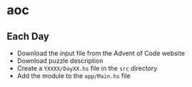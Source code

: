 # aoc

## Each Day

- Download the input file from the Advent of Code website
- Download puzzle description
- Create a `YXXXX/DayXX.hs` file in the `src` directory
- Add the module to the `app/Main.hs` file
